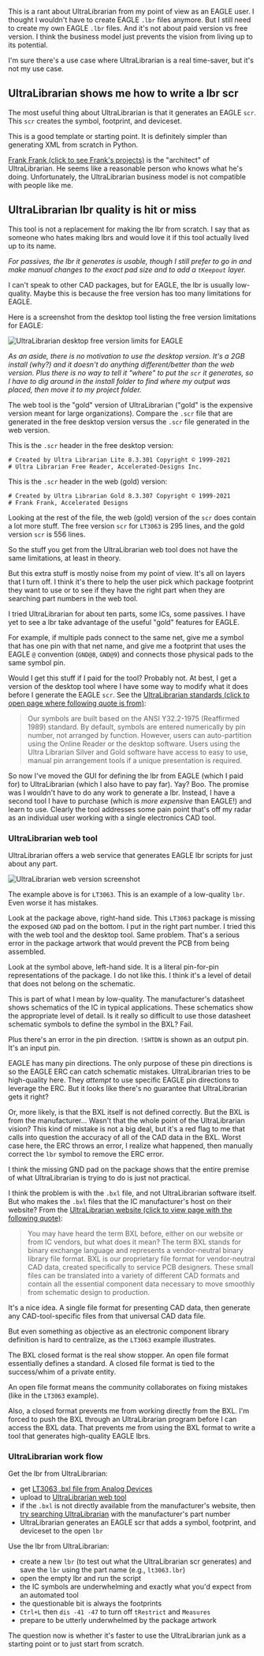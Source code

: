 This is a rant about UltraLibrarian from my point of view as an
EAGLE user. I thought I wouldn't have to create EAGLE `.lbr`
files anymore. But I still need to create my own EAGLE `.lbr`
files. And it's not about paid version vs free version. I think
the business model just prevents the vision from living up to its
potential.

I'm sure there's a use case where UltraLibrarian is a real
time-saver, but it's not my use case.

## UltraLibrarian shows me how to write a lbr scr

The most useful thing about UltraLibrarian is that it generates
an EAGLE `scr`. This `scr` creates the symbol, footprint, and
deviceset.

This is a good template or starting point. It is definitely
simpler than generating XML from scratch in Python.

[Frank Frank (click to see Frank's
projects)](https://www.ultralibrarian.com/franks-garage) is the
"architect" of UltraLibrarian. He seems like a reasonable person
who knows what he's doing. Unfortunately, the UltraLibrarian
business model is not compatible with people like me.

## UltraLibrarian lbr quality is hit or miss

This tool is not a replacement for making the lbr from scratch. I
say that as someone who hates making lbrs and would love it if
this tool actually lived up to its name.

*For passives, the lbr it generates is usable, though I still
prefer to go in and make manual changes to the exact pad size and
to add a `tKeepout` layer.*

I can't speak to other CAD packages, but for EAGLE, the lbr is
usually low-quality. Maybe this is because the free version has
too many limitations for EAGLE.

Here is a screenshot from the desktop tool listing the free
version limitations for EAGLE:

![UltraLibrarian desktop free version limits for
EAGLE](doc/img/UltraLibrarian-free_version_limitations_for_EAGLE.PNG)

*As an aside, there is no motivation to use the desktop version.
It's a 2GB install (why?) and it doesn't do anything
different/better than the web version. Plus there is no way to
tell it "where" to put the `scr` it generates, so I have to dig
around in the install folder to find where my output was placed,
then move it to my project folder.*

The web tool is the "gold" version of UltraLibrarian ("gold" is
the expensive version meant for large organizations). Compare the
`.scr` file that are generated in the free desktop version versus
the `.scr` file generated in the web version.

This is the `.scr` header in the free desktop version:

```free-version-scr-header
# Created by Ultra Librarian Lite 8.3.301 Copyright © 1999-2021
# Ultra Librarian Free Reader, Accelerated-Designs Inc.
```

This is the `.scr` header in the web (gold) version:

```web-version-scr-header
# Created by Ultra Librarian Gold 8.3.307 Copyright © 1999-2021
# Frank Frank, Accelerated Designs
```

Looking at the rest of the file, the web (gold) version of the
`scr` does contain a lot more stuff. The free version `scr` for
`LT3063` is 295 lines, and the gold version `scr` is 556 lines.

So the stuff you get from the UltraLibrarian web tool does not
have the same limitations, at least in theory.

But this extra stuff is mostly noise from my point of view. It's
all on layers that I turn off. I think it's there to help the
user pick which package footprint they want to use or to see if
they have the right part when they are searching part numbers in
the web tool.

I tried UltraLibrarian for about ten parts, some ICs, some
passives. I have yet to see a lbr take advantage of the useful
"gold" features for EAGLE.

For example, if multiple pads connect to the same net, give me a
symbol that has one pin with that net name, and give me a
footprint that uses the EAGLE `@` convention (`GND@8`, `GND@9`)
and connects those physical pads to the same symbol pin.

Would I get this stuff if I paid for the tool? Probably not. At
best, I get a version of the desktop tool where I have some way
to modify what it does before I generate the EAGLE `scr`.
See the [UltraLibrarian standards (click to open page where following
quote is from)](https://www.ultralibrarian.com/about/standards):

> Our symbols are built based on the ANSI Y32.2-1975 (Reaffirmed
> 1989) standard. By default, symbols are entered numerically by
> pin number, not arranged by function. However, users can
> auto-partition using the Online Reader or the desktop software.
> Users using the Ultra Librarian Silver and Gold software have
> access to easy to use, manual pin arrangement tools if a unique
> presentation is required.

So now I've moved the GUI for defining the lbr from EAGLE (which
I paid for) to UltraLibrarian (which I also have to pay far).
Yay? Boo. The promise was I wouldn't have to do any work to
generate a lbr. Instead, I have a second tool I have to purchase
(which is *more expensive* than EAGLE!) and learn to use. Clearly
the tool addresses some pain point that's off my radar as an
individual user working with a single electronics CAD tool.

### UltraLibrarian web tool

UltraLibrarian offers a web service that generates EAGLE lbr
scripts for just about any part.

![UltraLibrarian web version
screenshot](doc/img/UltraLibrarian-web_version.PNG)

The example above is for `LT3063`. This is an example of a
low-quality `lbr`. Even worse it has mistakes.

Look at the package above, right-hand side. This `LT3063` package
is missing the exposed `GND` pad on the bottom. I put in the
right part number. I tried this with the web tool and the desktop
tool. Same problem. That's a serious error in the package artwork
that would prevent the PCB from being assembled.

Look at the symbol above, left-hand side. It is a literal
pin-for-pin representations of the package. I do not like this. I
think it's a level of detail that does not belong on the
schematic.

This is part of what I mean by low-quality. The manufacturer's
datasheet shows schematics of the IC in typical applications.
These schematics show the appropriate level of detail. Is it
really so difficult to use those datasheet schematic symbols to
define the symbol in the BXL? Fail.

Plus there's an error in the pin direction. `!SHTDN` is shown as
an output pin. It's an input pin.

EAGLE has many pin directions. The only purpose of these pin
directions is so the EAGLE ERC can catch schematic mistakes.
UltraLibrarian tries to be high-quality here. They *attempt* to
use specific EAGLE pin directions to leverage the ERC. But it
looks like there's no guarantee that UltraLibrarian gets it right?

Or, more likely, is that the BXL itself is not defined correctly.
But the BXL is from the manufacturer... Wasn't that the whole
point of the UltraLibrarian vision? This kind of mistake is not a
big deal, but it's a red flag to me that calls into question the
accuracy of all of the CAD data in the BXL. Worst case here, the
ERC throws an error, I realize what happened, then manually
correct the `lbr` symbol to remove the ERC error.

I think the missing GND pad on the package shows that the entire
premise of what UltraLibrarian is trying to do is just not
practical.

I think the problem is with the `.bxl` file, and not
UltraLibrarian software itself. But who makes the `.bxl` files
that the IC manufacturer's host on their website? From the
[UltraLibrarian website (click to view page with the following
quote)](https://www.ultralibrarian.com/2018/01/02/bxl-files-bring-crucial-cad-library-data-to-all-pcb-designers):

> You may have heard the term BXL before, either on our website
> or from IC vendors, but what does it mean? The term BXL stands
> for binary exchange language and represents a vendor-neutral
> binary library file format. BXL is our proprietary file format
> for vendor-neutral CAD data, created specifically to service
> PCB designers. These small files can be translated into a
> variety of different CAD formats and contain all the essential
> component data necessary to move smoothly from schematic design
> to production.

It's a nice idea. A single file format for presenting CAD data,
then generate any CAD-tool-specific files from that universal CAD
data file.

But even something as objective as an electronic component
library definition is hard to centralize, as the `LT3063` example
illustrates.

The BXL closed format is the real show stopper. An open file
format essentially defines a standard. A closed file format is
tied to the success/whim of a private entity.

An open file format means the community collaborates on fixing
mistakes (like in the `LT3063` example).

Also, a closed format prevents me from working directly from the
BXL. I'm forced to push the BXL through an UltraLibrarian program
before I can access the BXL data. That prevents me from using the
BXL format to write a tool that generates high-quality EAGLE
lbrs.

### UltraLibrarian work flow

Get the lbr from UltraLibrarian:

- get [LT3063 .bxl file from Analog Devices](https://www.analog.com/en/design-center/packaging-quality-symbols-footprints/symbols-and-footprints/LT3063.html)
- upload to [UltraLibrarian web tool](https://app.ultralibrarian.com/UploadBXL?open=exports&exports=EagleV6)
- if the `.bxl` is not directly available from the manufacturer's
  website, then [try searching
  UltraLibrarian](https://app.ultralibrarian.com/Search?queryText)
  with the manufacturer's part number
- UltraLibrarian generates an EAGLE scr that adds a symbol,
  footprint, and deviceset to the open `lbr`

Use the lbr from UltraLibrarian:

- create a new `lbr` (to test out what the UltraLibrarian scr
  generates) and save the `lbr` using the part name
  (e.g., `lt3063.lbr`)
- open the empty lbr and run the script
- the IC symbols are underwhelming and exactly what you'd expect
  from an automated tool
- the questionable bit is always the footprints
- `Ctrl+L` then `dis -41 -47` to turn off `tRestrict` and `Measures`
- prepare to be utterly underwhelmed by the package artwork

The question now is whether it's faster to use the UltraLibrarian
junk as a starting point or to just start from scratch.

